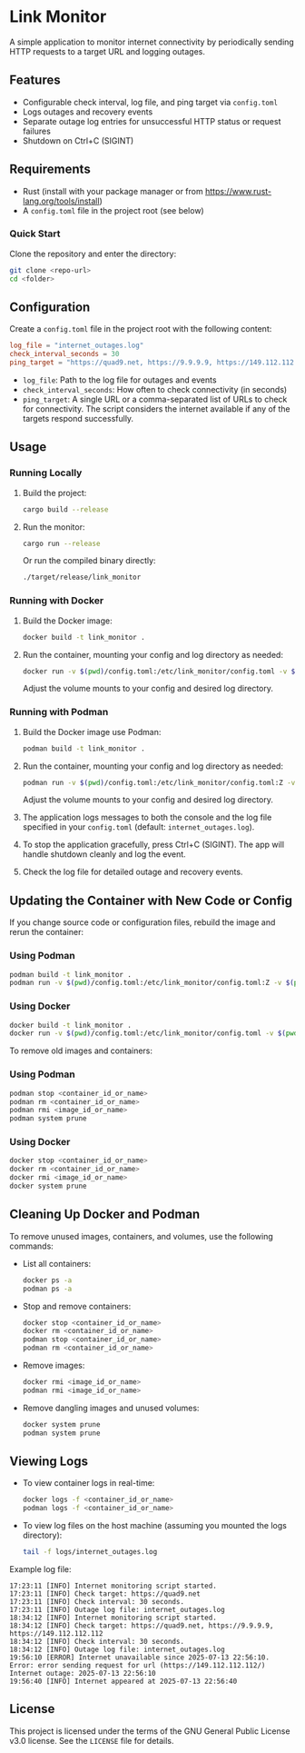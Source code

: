 # Link Monitor

A simple application to monitor internet connectivity by periodically sending HTTP requests to a target URL and logging outages.

## Features

- Configurable check interval, log file, and ping target via `config.toml`
- Logs outages and recovery events
- Separate outage log entries for unsuccessful HTTP status or request failures
- Shutdown on Ctrl+C (SIGINT)

## Requirements

- Rust (install with your package manager or from <https://www.rust-lang.org/tools/install>)
- A `config.toml` file in the project root (see below)

### Quick Start

Clone the repository and enter the directory:

```bash
git clone <repo-url>
cd <folder>
```

## Configuration

Create a `config.toml` file in the project root with the following content:

```toml
log_file = "internet_outages.log"
check_interval_seconds = 30
ping_target = "https://quad9.net, https://9.9.9.9, https://149.112.112.112"
```

- `log_file`: Path to the log file for outages and events
- `check_interval_seconds`: How often to check connectivity (in seconds)
- `ping_target`: A single URL or a comma-separated list of URLs to check for connectivity. The script considers the internet available if any of the targets respond successfully.

## Usage

### Running Locally

1. Build the project:

   ```bash
   cargo build --release
   ```

2. Run the monitor:

   ```bash
   cargo run --release
   ```

   Or run the compiled binary directly:

   ```bash
   ./target/release/link_monitor
   ```

### Running with Docker

1. Build the Docker image:

   ```bash
   docker build -t link_monitor .
   ```

2. Run the container, mounting your config and log directory as needed:

   ```bash
   docker run -v $(pwd)/config.toml:/etc/link_monitor/config.toml -v $(pwd)/logs:/etc/link_monitor/logs link_monitor
   ```

   Adjust the volume mounts to your config and desired log directory.

### Running with Podman

1. Build the Docker image use Podman:

   ```bash
   podman build -t link_monitor .
   ```

2. Run the container, mounting your config and log directory as needed:

   ```bash
   podman run -v $(pwd)/config.toml:/etc/link_monitor/config.toml:Z -v $(pwd)/logs:/etc/link_monitor/logs:Z link_monitor
   ```

   Adjust the volume mounts to your config and desired log directory.

3. The application logs messages to both the console and the log file specified in your `config.toml` (default: `internet_outages.log`).

4. To stop the application gracefully, press Ctrl+C (SIGINT). The app will handle shutdown cleanly and log the event.

5. Check the log file for detailed outage and recovery events.

## Updating the Container with New Code or Config

If you change source code or configuration files, rebuild the image and rerun the container:

### Using Podman

```bash
podman build -t link_monitor .
podman run -v $(pwd)/config.toml:/etc/link_monitor/config.toml:Z -v $(pwd)/logs:/etc/link_monitor/logs:Z link_monitor
```

### Using Docker

```bash
docker build -t link_monitor .
docker run -v $(pwd)/config.toml:/etc/link_monitor/config.toml -v $(pwd)/logs:/etc/link_monitor/logs link_monitor
```

To remove old images and containers:

### Using Podman

```bash
podman stop <container_id_or_name>
podman rm <container_id_or_name>
podman rmi <image_id_or_name>
podman system prune
```

### Using Docker

```bash
docker stop <container_id_or_name>
docker rm <container_id_or_name>
docker rmi <image_id_or_name>
docker system prune
```

## Cleaning Up Docker and Podman

To remove unused images, containers, and volumes, use the following commands:

- List all containers:

  ```bash
  docker ps -a
  podman ps -a
  ```

- Stop and remove containers:

  ```bash
  docker stop <container_id_or_name>
  docker rm <container_id_or_name>
  podman stop <container_id_or_name>
  podman rm <container_id_or_name>
  ```

- Remove images:

  ```bash
  docker rmi <image_id_or_name>
  podman rmi <image_id_or_name>
  ```

- Remove dangling images and unused volumes:

  ```bash
  docker system prune
  podman system prune
  ```

## Viewing Logs

- To view container logs in real-time:

  ```bash
  docker logs -f <container_id_or_name>
  podman logs -f <container_id_or_name>
  ```

- To view log files on the host machine (assuming you mounted the logs directory):

  ```bash
  tail -f logs/internet_outages.log
  ```

Example log file:

```text
17:23:11 [INFO] Internet monitoring script started.
17:23:11 [INFO] Check target: https://quad9.net
17:23:11 [INFO] Check interval: 30 seconds.
17:23:11 [INFO] Outage log file: internet_outages.log
18:34:12 [INFO] Internet monitoring script started.
18:34:12 [INFO] Check target: https://quad9.net, https://9.9.9.9, https://149.112.112.112
18:34:12 [INFO] Check interval: 30 seconds.
18:34:12 [INFO] Outage log file: internet_outages.log
19:56:10 [ERROR] Internet unavailable since 2025-07-13 22:56:10. Error: error sending request for url (https://149.112.112.112/)
Internet outage: 2025-07-13 22:56:10
19:56:40 [INFO] Internet appeared at 2025-07-13 22:56:40
```

## License

This project is licensed under the terms of the GNU General Public License v3.0 license. See the `LICENSE` file for details.

